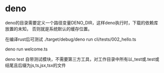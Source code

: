 # deno

deno的目录需要定义一个路径变量DENO_DIR，这样deno执行时，下载的依赖库放置的未知，
否则就是系统默认的缓存位置。

在编译rust后可测试
./target/debug/deno run cli/tests/002_hello.ts

deno run welcome.ts

deno test 
自带测试模块，不需要第三方工具，对工作目录中所有以_test或.test或结尾且后缀为js,ts,jsx,tsx的文件